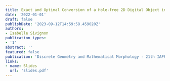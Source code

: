 ```yaml
---
title: Exact and Optimal Conversion of a Hole-free 2D Digital Object into a Union of Balls in Polynomial Time
date: '2022-01-01'
draft: false
publishDate: '2023-09-12T14:59:58.459020Z'
authors:
- Isabelle Sivignon
publication_types:
- '1'
abstract: ''
featured: false
publication: 'Discrete Geometry and Mathematical Morphology - 21th IAPR International Conference, DGMM 2022, Strasbourg, France'
links:
- name: Slides
  url: 'slides.pdf'
---
```


